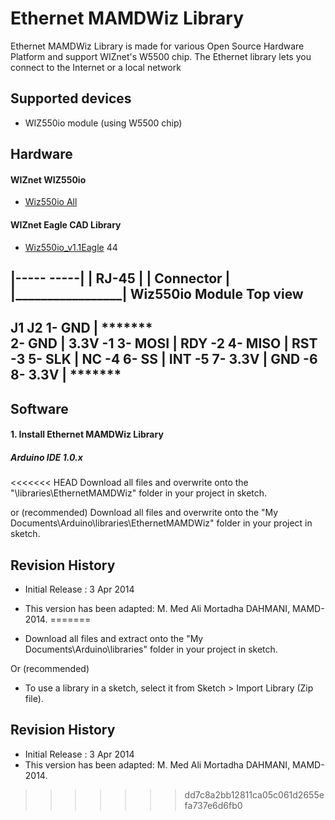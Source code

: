 Ethernet MAMDWiz Library
========
Ethernet MAMDWiz Library is made for various Open Source Hardware Platform and support WIZnet's W5500 chip. 
The Ethernet library lets you connect to the Internet or a local network

## Supported devices
* WIZ550io module (using W5500 chip)

## Hardware
#### WIZnet WIZ550io 
* [Wiz550io All](http://wizwiki.net/wiki/doku.php?id=products:wiz550io:allpages "Wiz550io All")

#### WIZnet Eagle CAD Library
* [Wiz550io_v1.1Eagle](http://wizwiki.net/wiki/lib/exe/fetch.php?media=osh:eaglecadlib:wiz550io_v1.1.zip "Wiz550io_v1.1Eagle.zip ")
44

 |-----       -----|
 |      RJ-45      |
 |    Connector    |
 |_________________|
   Wiz550io Module
      Top view
 -------------------
 J1               J2
 1- GND   |  *******             
 2- GND   |  3.3V -1
 3- MOSI  |   RDY -2
 4- MISO  |   RST -3
 5- SLK   |    NC -4
 6- SS    |   INT -5
 7- 3.3V  |   GND -6
 8- 3.3V  |  *******
 --------------------

## Software
#### 1. Install Ethernet MAMDWiz Library
##### Arduino IDE 1.0.x
<<<<<<< HEAD
Download all files and overwrite onto the "\libraries\EthernetMAMDWiz" folder in your project in sketch.

or (recommended)
Download all files and overwrite onto the "My Documents\Arduino\libraries\EthernetMAMDWiz" folder in your project in sketch.

## Revision History
* Initial Release : 3 Apr 2014
* This version has been adapted: M. Med Ali Mortadha DAHMANI, MAMD-2014.
=======

* Download all files and extract onto the "My Documents\Arduino\libraries\" folder in your project in sketch.

Or (recommended)

* To use a library in a sketch, select it from Sketch > Import Library (Zip file).

## Revision History
* Initial Release : 3 Apr 2014
* This version has been adapted: M. Med Ali Mortadha DAHMANI, MAMD-2014.
>>>>>>> dd7c8a2bb12811ca05c061d2655efa737e6d6fb0

